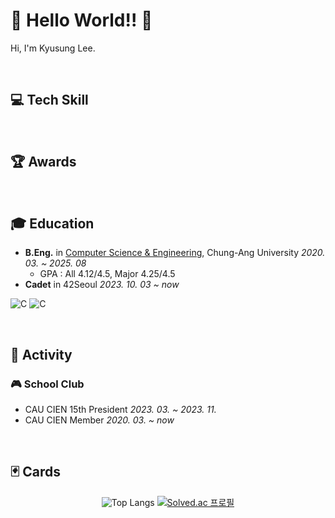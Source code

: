 # 🦔 Hello World!! 🦔
 Hi, I'm Kyusung Lee.



<br>

## 💻 Tech Skill



<br>

## 🏆 Awards



<br>

## 🎓 Education
- **B.Eng.** in [Computer Science & Engineering](https://cse.cau.ac.kr/main.php), Chung-Ang University *2020. 03. ~ 2025. 08*
  - GPA : All 4.12/4.5, Major 4.25/4.5
- **Cadet** in 42Seoul *2023. 10. 03 ~ now*
  
![C](https://img.shields.io/badge/Chung--Ang%20Univ.-386FBA?style=flat-square&logo=c&logoColor=white)
![C](https://img.shields.io/badge/42Seoul-000000?style=flat-square&logo=42&logoColor=white)


<br>

## 🍅 Activity
### 🎮 School Club

- CAU CIEN 15th President *2023. 03. ~ 2023. 11.*
- CAU CIEN Member *2020. 03. ~ now*


<br>

## 🃏 Cards
<div align="center">

![Top Langs](https://github-readme-stats.vercel.app/api/top-langs/?username=Tastypotato245&layout=compact&theme=onedark)
[![Solved.ac 프로필](http://mazassumnida.wtf/api/v2/generate_badge?boj=tastypotato245)](https://solved.ac/tastypotato245)

</div>
